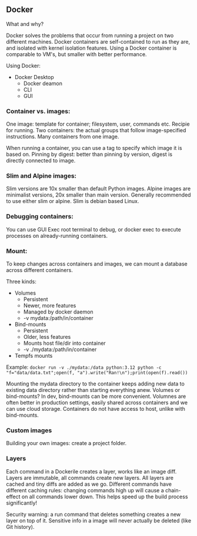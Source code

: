 ## Docker
What and why?

Docker solves the problems that occur from running a project on two different machines. Docker containers are self-contained to run as they are, and isolated with kernel isolation features. Using a Docker container is comparable to VM's, but smaller with better performance.

Using Docker:
- Docker Desktop
    - Docker deamon
    - CLI
    - GUI

### Container vs. images:
One image: template for container; filesystem, user, commands etc. Recipie for running.
Two containers: the actual groups that follow image-specified instructions. Many containers from one image.

When running a container, you can use a tag to specify which image it is based on. Pinning by digest: better than pinning by version, digest is directly connected to image.

### Slim and Alpine images:
Slim versions are 10x smaller than default Python images. Alpine images are minimalist versions, 20x smaller than main version. Generally recommended to use either slim or alpine. Slim is debian based Linux.

### Debugging containers:
You can use GUI Exec root terminal to debug, or docker exec to execute processes on already-running containers.

### Mount:
To keep changes across containers and images, we can mount a database across different containers.

Three kinds:
- Volumes
    - Persistent
    - Newer, more features
    - Managed by docker daemon
    - -v mydata:/path/in/container
- Bind-mounts
    - Persistent
    - Older, less features
    - Mounts host file/dir into container
    - -v ./mydata:/path/in/container
- Tempfs mounts

Example:
``docker run -v ./mydata:/data python:3.12 python -c "f="data/data.txt";open(f, "a").write("Ran!\n");print(open(f).read())``

Mounting the mydata directory to the container keeps adding new data to existing data directory rather than starting everything anew. Volumes or bind-mounts? In dev, bind-mounts can be more convenient. Volumnes are often better in production settings, easily shared across containers and we can use cloud storage. Containers do not have access to host, unlike with bind-mounts.

### Custom images
Building your own images: create a project folder.

### Layers
Each command in a Dockerile creates a layer, works like an image diff. Layers are immutable, all commands create new layers. All layers are cached and tiny diffs are added as we go. Different commands have different caching rules: changing commands high up will cause a chain-effect on all commands lower down. This helps speed up the build process significantly!

Security warning: a run command that deletes something creates a new layer on top of it. Sensitive info in a image will never actually be deleted (like Git history).
